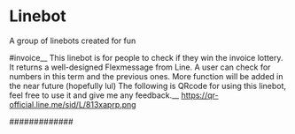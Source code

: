 # Linebot
A group of linebots created for fun

#invoice__
This linebot is for people to check if they win the invoice lottery. It returns a well-designed Flexmessage from Line.
A user can check for numbers in this term and the previous ones. More function will be added in the near future (hopefully lul)
The following is QRcode for using this linebot, feel free to use it and give me any feedback.__
https://qr-official.line.me/sid/L/813xaprp.png

#############
